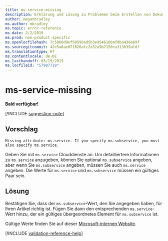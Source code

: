 ```yaml
---
title: ms-service-missing
description: Erklärung und Lösung zu Problemen beim Erstellen von Dokumentationsartikeln – ms-service-missing
author: meganbradley
ms.author: mbradley
ms.topic: error-reference
ms.date: 2/2/2019
ms.prod: non-product-specific
ms.openlocfilehash: 7c5860d9ef50598ad5b3e9546100af0ba436e69f
ms.sourcegitcommit: 42e5a6ae071826afc2a32a9b7150ca113b39afdf
ms.translationtype: HT
ms.contentlocale: de-DE
ms.lasthandoff: 03/19/2019
ms.locfileid: "57987719"
---
```

# <a name="ms-service-missing"></a>ms-service-missing

**Bald verfügbar!**

[!INCLUDE [suggestion-note](includes/suggestion-note.md)]

## <a name="suggestion"></a>Vorschlag

`Missing attribute: ms.service. If you specify ms.subservice, you must also specify ms.service.`

Geben Sie mit `ms.service` Clouddienste an. Um detailliertere Informationen zu `ms.service` anzugeben, können Sie optional `ms.subservice` angeben, aber wenn Sie `ms.subservice` angeben, müssen Sie auch `ms.service` angeben. Die Werte für `ms.service` und `ms.subservice` müssen ein gültiges Paar sein.

## <a name="resolution"></a>Lösung

Bestätigen Sie, dass der `ms.subservice`-Wert, den Sie angegeben haben, für Ihren Artikel richtig ist. Fügen Sie dann den entsprechenden `ms.service`-Wert hinzu, der ein gültiges übergeordnetes Element für `ms.subservice` ist.

Gültige Werte finden Sie auf dieser [Microsoft-internen Website](https://docsmetadatatool.azurewebsites.net/allowlists).

<!--make sure to add this file to your includes folder and verify the path-->
[!INCLUDE [validation-reference-help](includes/validation-reference-help.md)]
